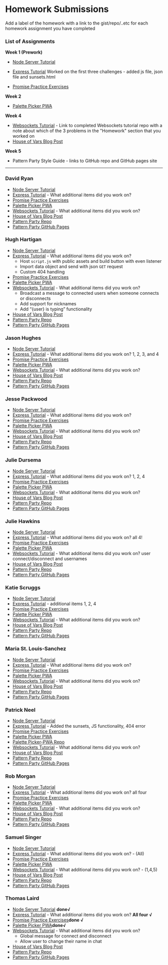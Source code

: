 # Homework Submissions

Add a label of the homework with a link to the gist/repo/..etc for each homework assignment you have completed

### List of Assignments

**Week 1 (Prework)**

* [Node Server Tutorial](https://github.com/mariastlouis/mod-4-prework/tree/master/messages) 

* [Express Tutorial](https://github.com/mariastlouis/mod-4-prework/tree/master/expressServer) Worked on the first three challenges - added js file, json file and sunsets.html 

* [Promise Practice Exercises](https://repl.it/@msantray/MariaSanchezPromisePractice)

**Week 2**

* [Palette Picker PWA]()

**Week 4**

* [Websockets Tutorial](https://socket.io/get-started/chat/) - Link to completed Websockets tutorial repo with a note about which of the 3 problems in the "Homework" section that you worked on
* [House of Vars Blog Post]()

**Week 5**

* Pattern Party Style Guide - links to GitHub repo and GitHub pages site

---

### David Ryan

* [Node Server Tutorial]()
* [Express Tutorial]() - What additional items did you work on?
* [Promise Practice Exercises]()
* [Palette Picker PWA]()
* [Websockets Tutorial]() - What additional items did you work on?
* [House of Vars Blog Post]()
* [Pattern Party Repo]()
* [Pattern Party GitHub Pages]()

### Hugh Hartigan

* [Node Server Tutorial](https://github.com/HartiganHM/nodejs-practice-assignment)
* [Express Tutorial](https://github.com/HartiganHM/express-practice-assignment) - What additional items did you work on?
  * Host `script.js` with public assets and build button with even listener
  * Import data object and send with json `GET` request
  * Custom 404 handling
* [Promise Practice Exercises](https://repl.it/@HartiganHM/Mod-4-Promises-Prework)
* [Palette Picker PWA](https://palettepickerpwa.herokuapp.com/)
* [Websockets Tutorial](https://github.com/HartiganHM/web-sockets-tutorial) - What additional items did you work on?
  * Broadcast a message to connected users when someone connects or disconnects
  * Add support for nicknames
  * Add “{user} is typing” functionality
* [House of Vars Blog Post](https://medium.com/@hartigan.hm/finding-solid-ground-in-the-open-source-jungle-dc7a220c6a25)
* [Pattern Party Repo]()
* [Pattern Party GitHub Pages]()

### Jason Hughes

* [Node Server Tutorial](https://gist.github.com/jasonhughes1/33cfe234b0b42d2a35832fdf12cc4a78)
* [Express Tutorial](https://github.com/jasonhughes1/M4-Express-Tutorial) - What additional items did you work on? 1, 2, 3, and 4
* [Promise Practice Exercises](https://repl.it/@JasonHughes/Promise-Practice)
* [Palette Picker PWA](https://pwa-palette-picker-jason.herokuapp.com/)
* [Websockets Tutorial]() - What additional items did you work on?
* [House of Vars Blog Post](https://medium.com/@jasonhughes088/contributing-to-my-first-open-source-project-2e0cae411077)
* [Pattern Party Repo]()
* [Pattern Party GitHub Pages]()

### Jesse Packwood

* [Node Server Tutorial](https://github.com/jessepackwood/NodeJSTutorial)
* [Express Tutorial](https://github.com/jessepackwood/ExpressTutorial) - What additional items did you work on?
* [Promise Practice Exercises](https://repl.it/@jessepackwood/promisePractice)
* [Palette Picker PWA]()
* [Websockets Tutorial]() - What additional items did you work on?
* [House of Vars Blog Post]()
* [Pattern Party Repo]()
* [Pattern Party GitHub Pages]()

### Julie Dursema

* [Node Server Tutorial](https://github.com/jdursema/NodeJSTutorial)
* [Express Tutorial](https://github.com/jdursema/ExpressTutorial) - What additional items did you work on? 1, 2, 4
* [Promise Practice Exercises]()
* [Palette Picker PWA](https://pwapalettepicker.herokuapp.com/)
* [Websockets Tutorial]() - What additional items did you work on?
* [House of Vars Blog Post](https://medium.com/@juliedursema/a-student-developers-journey-into-an-open-source-project-3ad617ff609)
* [Pattern Party Repo]()
* [Pattern Party GitHub Pages]()

### Julie Hawkins

* [Node Server Tutorial](https://github.com/julieahawkins/node-lesson)
* [Express Tutorial](https://github.com/julieahawkins/express-lesson) - What additional items did you work on? all 4!
* [Promise Practice Exercises](https://repl.it/@julabi/ImpoliteUnsightlyAvians)
* [Palette Picker PWA](palette-picker-hawk.herokuapp.com)
* [Websockets Tutorial](https://github.com/julieahawkins/web-sockets) - What additional items did you work on? user connect/disconnect and usernames
* [House of Vars Blog Post](https://medium.com/@julabi/diving-into-open-source-waters-3aed319c0d8c)
* [Pattern Party Repo]()
* [Pattern Party GitHub Pages]()

### Katie Scruggs

* [Node Server Tutorial](https://github.com/katiescruggs/node-server-tutorial)
* [Express Tutorial](https://github.com/katiescruggs/express-tutorial) - additional items 1, 2, 4
* [Promise Practice Exercises](https://repl.it/@katiescruggs/promises-prework)
* [Palette Picker PWA](https://scruggs-palette-picker-pwa.herokuapp.com/)
* [Websockets Tutorial]() - What additional items did you work on?
* [House of Vars Blog Post](https://medium.com/@katie.e.scruggs/contributing-to-open-source-d15c704b7b4e)
* [Pattern Party Repo](https://github.com/katiescruggs/pattrn-party)
* [Pattern Party GitHub Pages](http://katiescruggs.com/pattrn-party/)

### Maria St. Louis-Sanchez

* [Node Server Tutorial]()
* [Express Tutorial]() - What additional items did you work on?
* [Promise Practice Exercises]()
* [Palette Picker PWA](https://palette-picker-pwa-sanchez.herokuapp.com/)
* [Websockets Tutorial]() - What additional items did you work on?
* [House of Vars Blog Post](https://medium.com/@msantray/open-source-projects-get-comfortable-being-uncomfortable-then-do-the-robot-5f3908d6443e)
* [Pattern Party Repo]()
* [Pattern Party GitHub Pages]()

### Patrick Neel

* [Node Server Tutorial](https://github.com/patrickjneel/node.js-tutorial)
* [Express Tutorial](https://github.com/patrickjneel/expressTutorial) - Added the sunsets, JS functionality, 404 error
* [Promise Practice Exercises](https://repl.it/@patneel87/MeatySquigglyDromaeosaur)
* [Palette Picker PWA](https://palette-picker-pwa.herokuapp.com/)
* [Palette Picker-PWA Repo](https://github.com/patrickjneel/forked-palette-picker)
* [Websockets Tutorial]() - What additional items did you work on?
* [House of Vars Blog Post](https://medium.com/@patrickneel/into-the-abyss-contributing-to-an-open-source-project-11f0f03e517c)
* [Pattern Party Repo]()
* [Pattern Party GitHub Pages]()

### Rob Morgan

* [Node Server Tutorial](https://github.com/rmorgan323/node-server-tutorial)
* [Express Tutorial](https://github.com/rmorgan323/express-tutorial-prework) - What additional items did you work on?  all four
* [Promise Practice Exercises](https://repl.it/@rmorgan323/Promises-Exercises)
* [Palette Picker PWA](https://palette-picker-pwa-rmorgan323.herokuapp.com/)
* [Websockets Tutorial]() - What additional items did you work on?
* [House of Vars Blog Post](https://gist.github.com/rmorgan323/b852071ae9b62f297f0652717e0e8d5f)
* [Pattern Party Repo](https://github.com/rmorgan323/pattrn-party)
* [Pattern Party GitHub Pages](https://rmorgan323.github.io/pattrn-party/)


### Samuel Singer

* [Node Server Tutorial](https://github.com/Cache123/nodejs-practice)
* [Express Tutorial](https://github.com/Cache123/express-intro) - What additional items did you work on? - (All)
* [Promise Practice Exercises](https://repl.it/@cache123/ShadowyMildSwallow)
* [Palette Picker PWA](https://github.com/Cache123/palette-picker-pwa)
* [Websockets Tutorial](https://github.com/Cache123/web-socket-messaging) - What additional items did you work on? - (1,4,5)
* [House of Vars Blog Post](https://medium.com/@samuelsinger/open-food-network-attempting-an-open-source-contribution-b7f25757cf8b)
* [Pattern Party Repo]()
* [Pattern Party GitHub Pages]()

### Thomas Laird

* [Node Server Tutorial](https://github.com/t-laird/tl-node-server-prework) **done√**
* [Express Tutorial](https://github.com/t-laird/tl-express-intro) - What additional items did you work on? **All four √**
* [Promise Practice Exercises](https://gist.github.com/t-laird/1cc27e593d9edd46f10e07d947bbb0ff)**done √**
* [Palette Picker PWA](https://tl-palette-picker-pwa.herokuapp.com/)**done√**
* [Websockets Tutorial](https://github.com/t-laird/websockets-tutorial) - What additional items did you work on?
  * Global message for connect and disconnect
  * Allow user to change their name in chat
* [House of Vars Blog Post]()
* [Pattern Party Repo]()
* [Pattern Party GitHub Pages]()
